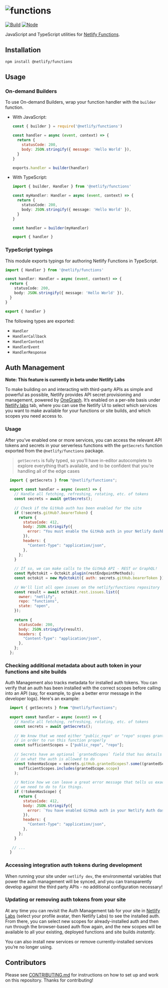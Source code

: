 # ![functions](functions.png)

[![Build](https://github.com/netlify/functions/workflows/Build/badge.svg)](https://github.com/netlify/functions/actions)
[![Node](https://img.shields.io/node/v/@netlify/functions.svg?logo=node.js)](https://www.npmjs.com/package/@netlify/functions)

JavaScript and TypeScript utilities for [Netlify Functions](https://docs.netlify.com/functions/overview/).

## Installation

```
npm install @netlify/functions
```

## Usage

### On-demand Builders

To use On-demand Builders, wrap your function handler with the `builder` function.

- With JavaScript:

  ```js
  const { builder } = require('@netlify/functions')

  const handler = async (event, context) => {
    return {
      statusCode: 200,
      body: JSON.stringify({ message: 'Hello World' }),
    }
  }

  exports.handler = builder(handler)
  ```

- With TypeScript:

  ```ts
  import { builder, Handler } from '@netlify/functions'

  const myHandler: Handler = async (event, context) => {
    return {
      statusCode: 200,
      body: JSON.stringify({ message: 'Hello World' }),
    }
  }

  const handler = builder(myHandler)

  export { handler }
  ```

### TypeScript typings

This module exports typings for authoring Netlify Functions in TypeScript.

```ts
import { Handler } from '@netlify/functions'

const handler: Handler = async (event, context) => {
  return {
    statusCode: 200,
    body: JSON.stringify({ message: 'Hello World' }),
  }
}

export { handler }
```

The following types are exported:

- `Handler`
- `HandlerCallback`
- `HandlerContext`
- `HandlerEvent`
- `HandlerResponse`


## Auth Management

**Note: This feature is currently in beta under Netlify Labs**

To make building on and interacting with third-party APIs as simple and powerful as possible, Netlify provides API secret provisioning and management, powered by [OneGraph](https://www.onegraph.com). It’s enabled on a per-site basis under [Netlify labs](https://app.netlify.com/user/labs) tab, where you can use the Netlify UI to select which services you want to make available for your functions or site builds, and which scopes you need access to. 

### Usage

After you’ve enabled one or more services, you can access the relevant API tokens and secrets in your serverless functions with the `getSecrets` function exported from the `@netlify/functions` package.

> `getSecrets` is fully typed, so you’ll have in-editor autocomplete to explore everything that’s available, and to be confident that you’re handling all of the edge cases

  ```js
    import { getSecrets } from "@netlify/functions";
    
    export const handler = async (event) => {
      // Handle all fetching, refreshing, rotating, etc. of tokens
      const secrets = await getSecrets();
    
      // Check if the GitHub auth has been enabled for the site
      if (!secrets.gitHub?.bearerToken) {
        return {
          statusCode: 412,
          body: JSON.stringify({
            error: "You must enable the GitHub auth in your Netlify dashboard",
          }),
          headers: {
            "Content-Type": "application/json",
          },
        };
      }
    
      // If so, we can make calls to the GitHub API - REST or GraphQL!
      const MyOctokit = Octokit.plugin(restEndpointMethods);
      const octokit = new MyOctokit({ auth: secrets.gitHub.bearerToken });
    
      // We'll list all open issues on the netlify/functions repository
      const result = await octokit.rest.issues.list({
        owner: "netlify",
        repo: "functions",
        state: "open",
      });
    
      return {
        statusCode: 200,
        body: JSON.stringify(result),
        headers: {
          "Content-Type": "application/json",
        },
      };
    };
  ```

### Checking additional metadata about auth token in your functions and site builds
Auth Management also tracks metadata for installed auth tokens. You can verify that an auth has been installed with the correct scopes before calling into an API (say, for example, to give a better error message in the developer logs). Here's an example:

  ```js
    import { getSecrets } from "@netlify/functions";
    
    export const handler = async (event) => {
      // Handle all fetching, refreshing, rotating, etc. of tokens
      const secrets = await getSecrets();
    
      // We know that we need either "public_repo" or "repo" scopes granted
      // in order to run this function properly
      const sufficientScopes = ["public_repo", "repo"];
    
      // Secrets have an optional `grantedScopes` field that has details
      // on what the auth is allowed to do
      const tokenHasScope = secrets.gitHub.grantedScopes?.some((grantedScope) =>
        sufficientScopes.includes(grantedScope.scope)
      );
    
      // Notice how we can leave a great error message that tells us exactly what
      // we need to do to fix things.
      if (!tokenHasScope) {
        return {
          statusCode: 412,
          body: JSON.stringify({
            error: `You have enabled GitHub auth in your Netlify Auth dashboard, but it's missing a required scope. The auth must have one (or both) of the scopes: ${sufficientScopes.join(", ")}`,
          }),
          headers: {
            "Content-Type": "application/json",
          },
        };
      }
    
     // ...
    }
  ```

### Accessing integration auth tokens during development

When running your site under `netlify dev`, the environmental variables that power the auth management will be synced, and you can transparently develop against the third party APIs - no additional configuration necessary!

### Updating or removing auth tokens from your site

At any time you can revisit the Auth Management tab for your site in [Netlify Labs](https://app.netlify.com/user/labs) (select your profile avatar, then Netlify Labs) to see the installed auth. From there, you can select new scopes for already-installed auth and then run through the browser-based auth flow again, and the new scopes will be available to all your existing, deployed functions and site builds _instantly_.

You can also install new services or remove currently-installed services you’re no longer using.

## Contributors

Please see [CONTRIBUTING.md](./CONTRIBUTING.md) for instructions on how to set up and work on this repository. Thanks
for contributing!
